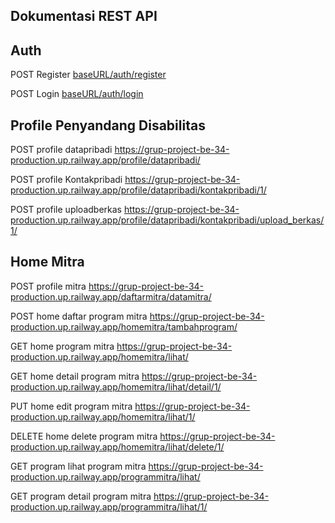 ## Dokumentasi REST API ##
## Auth ##

POST Register [baseURL/auth/register](https://grup-project-be-34-production.up.railway.app/user/signup/)

POST Login [baseURL/auth/login](https://grup-project-be-34-production.up.railway.app/user/login/)

## Profile Penyandang Disabilitas ##

POST profile datapribadi https://grup-project-be-34-production.up.railway.app/profile/datapribadi/

POST profile Kontakpribadi https://grup-project-be-34-production.up.railway.app/profile/datapribadi/kontakpribadi/1/

POST profile uploadberkas https://grup-project-be-34-production.up.railway.app/profile/datapribadi/kontakpribadi/upload_berkas/1/

## Home Mitra ##

POST profile mitra https://grup-project-be-34-production.up.railway.app/daftarmitra/datamitra/

POST home daftar program mitra https://grup-project-be-34-production.up.railway.app/homemitra/tambahprogram/

GET home program mitra https://grup-project-be-34-production.up.railway.app/homemitra/lihat/

GET home detail program mitra https://grup-project-be-34-production.up.railway.app/homemitra/lihat/detail/1/

PUT home edit program mitra https://grup-project-be-34-production.up.railway.app/homemitra/lihat/1/

DELETE home delete program mitra https://grup-project-be-34-production.up.railway.app/homemitra/lihat/delete/1/

GET program lihat program mitra https://grup-project-be-34-production.up.railway.app/programmitra/lihat/

GET program detail program mitra https://grup-project-be-34-production.up.railway.app/programmitra/lihat/1/
